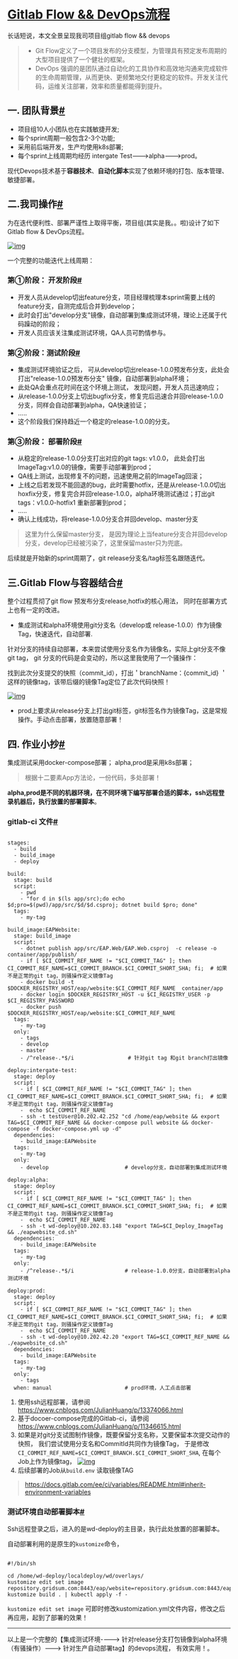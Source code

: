 # [Gitlab Flow && DevOps流程](https://www.cnblogs.com/JulianHuang/p/13676065.html)



长话短说，本文全景呈现我司项目组gitlab flow && devops

> - Git Flow定义了一个项目发布的分支模型，为管理具有预定发布周期的大型项目提供了一个健壮的框架。
> - DevOps 强调的是团队通过自动化的工具协作和高效地沟通来完成软件的生命周期管理，从而更快、更频繁地交付更稳定的软件。开发关注代码，运维关注部署，效率和质量都能得到提升。

## 一. 团队背景[#](https://www.cnblogs.com/JulianHuang/p/13676065.html#一-团队背景)

- 项目组10人小团队也在实践敏捷开发;
- 每个sprint周期一般包含2-3个功能;
- 采用前后端开发，生产均使用k8s部署;
- 每个sprint上线周期均经历 intergate Test--->alpha--->prod。

现代Devops技术基于**容器技术**、**自动化脚本**实现了依赖环境的打包、版本管理、敏捷部署。

## 二.我司操作[#](https://www.cnblogs.com/JulianHuang/p/13676065.html#二我司操作)

为在迭代便利性、部署严谨性上取得平衡，项目组(其实是我。。啦)设计了如下Gitlab flow & DevOps流程。

[![img](https://img2020.cnblogs.com/blog/587720/202009/587720-20200918100448056-1372003370.png)](https://img2020.cnblogs.com/blog/587720/202009/587720-20200918100448056-1372003370.png)

一个完整的功能迭代上线周期：

### 第①阶段： 开发阶段[#](https://www.cnblogs.com/JulianHuang/p/13676065.html#第①阶段：-开发阶段)

- 开发人员从develop切出feature分支，项目经理梳理本sprint需要上线的feature分支，自测完成后合并到develop；
- 此时会打出"develop分支"镜像，自动部署到集成测试环境，理论上还属于代码躁动的阶段；
- 开发人员应该关注集成测试环境，QA人员可酌情参与。

### 第②阶段：测试阶段[#](https://www.cnblogs.com/JulianHuang/p/13676065.html#第②阶段：测试阶段)

- 集成测试环境验证之后， 可从develop切出release-1.0.0预发布分支，此处会打出"release-1.0.0预发布分支" 镜像，自动部署到alpha环境；
- 此处QA会重点花时间在这个环境上测试， 发现问题，开发人员迅速响应；
- 从release-1.0.0分支上切出bugfix分支，修复完后迅速合并回release-1.0.0 分支，同样会自动部署到alpha，QA快速验证；
- .....
- 这个阶段我们保持趋近一个稳定的release-1.0.0的分支。

### 第③阶段： 部署阶段[#](https://www.cnblogs.com/JulianHuang/p/13676065.html#第③阶段：-部署阶段)

- 从稳定的release-1.0.0分支打出对应的git tags: v1.0.0， 此处会打出ImageTag:v1.0.0的镜像，需要手动部署到prod；
- QA线上测试，出现修复不的问题，迅速使用之前的ImageTag回滚；
- 上线之后若发现不能回退的bug，此时需要hotfix，还是从release-1.0.0切出hoxfix分支，修复完合并回release-1.0.0，alpha环境测试通过；打出git tags：v1.0.0-hotfix1 重新部署到prod；
- .....
- 确认上线成功，将release-1.0.0分支合并回develop、master分支

> 这里为什么保留master分支， 是因为理论上当feature分支合并回develop分支，develop已经被污染了，这里保留master只为兜底。

后续就是开始新的sprint周期了，git release分支名/tag标签名跟随迭代。

## 三.Gitlab Flow与容器结合[#](https://www.cnblogs.com/JulianHuang/p/13676065.html#三gitlab-flow与容器结合)

整个过程贯彻了git flow 预发布分支release,hotfix的核心用法， 同时在部署方式上也有一定的改进。

- 集成测试和alpha环境使用git分支名（develop或 release-1.0.0）作为镜像Tag，快速迭代，自动部署.

针对分支的持续自动部署，本来尝试使用分支名作为镜像名，实际上git分支不像git tag， git 分支的代码是会变动的，所以这里我使用了一个骚操作：

找到此次分支提交的快照（commit_id），打出＇branchName：{commit_id} ＇这样的镜像tag，该带后缀的镜像Tag定位了此次代码快照！

[![img](https://img2020.cnblogs.com/blog/587720/202012/587720-20201201190329220-223006372.png)](https://img2020.cnblogs.com/blog/587720/202012/587720-20201201190329220-223006372.png)

- prod上要求从release分支上打出git标签，git标签名作为镜像Tag，这是常规操作。手动点击部署，放置随意部署！

## 四. 作业小抄[#](https://www.cnblogs.com/JulianHuang/p/13676065.html#四-作业小抄)

集成测试采用docker-compose部署； alpha,prod是采用k8s部署；

> 根据十二要素App方法论，一份代码，多处部署！

**alpha,prod是不同的机器环境，在不同环境下编写部署合适的脚本，ssh远程登录机器后，执行放置的部署脚本**。

### gitlab-ci 文件[#](https://www.cnblogs.com/JulianHuang/p/13676065.html#gitlab-ci-文件)

```

stages:
  - build
  - build_image
  - deploy

build:
  stage: build
  script: 
    - pwd
    - "for d in $(ls app/src);do echo $d;pro=$(pwd)/app/src/$d/$d.csproj; dotnet build $pro; done"
  tags:
    - my-tag

build_image:EAPWebsite:
  stage: build_image
  script:
    - dotnet publish app/src/EAP.Web/EAP.Web.csproj  -c release -o container/app/publish/
    - if [ $CI_COMMIT_REF_NAME != "$CI_COMMIT_TAG" ]; then CI_COMMIT_REF_NAME=$CI_COMMIT_BRANCH.$CI_COMMIT_SHORT_SHA; fi;  # 如果不是正常的git tag，则骚操作定义镜像Tag
    - docker build -t $DOCKER_REGISTRY_HOST/eap/website:$CI_COMMIT_REF_NAME  container/app       
    - docker login $DOCKER_REGISTRY_HOST -u $CI_REGISTRY_USER -p $CI_REGISTRY_PASSWORD
    - docker push $DOCKER_REGISTRY_HOST/eap/website:$CI_COMMIT_REF_NAME
  tags: 
    - my-tag
  only:     
    - tags
    - develop
    - master
    - /^release-.*$/i                 # 针对git tag 和git branch打出镜像

deploy:intergate-test:
  stage: deploy
  script:
    - if [ $CI_COMMIT_REF_NAME != "$CI_COMMIT_TAG" ]; then CI_COMMIT_REF_NAME=$CI_COMMIT_BRANCH.$CI_COMMIT_SHORT_SHA; fi;  # 如果不是正常的git tag，则骚操作定义镜像Tag
    -  echo $CI_COMMIT_REF_NAME
    - ssh -t testUser@10.202.42.252 "cd /home/eap/website && export TAG=$CI_COMMIT_REF_NAME && docker-compose pull website && docker-compose -f docker-compose.yml up -d"
  dependencies:
    - build_image:EAPWebsite
  tags:
    - my-tag
  only:
    - develop                        # develop分支，自动部署到集成测试环境

deploy:alpha:
  stage: deploy
  script:
    - if [ $CI_COMMIT_REF_NAME != "$CI_COMMIT_TAG" ]; then CI_COMMIT_REF_NAME=$CI_COMMIT_BRANCH.$CI_COMMIT_SHORT_SHA; fi;  # 如果不是正常的git tag，则骚操作定义镜像Tag
    -  echo $CI_COMMIT_REF_NAME
    - ssh -t wd-deploy@10.202.83.148 "export TAG=$CI_Deploy_ImageTag && ./eapwebsite_cd.sh" 
  dependencies:
    - build_image:EAPWebsite
  tags:
    - my-tag
  only:
    - /^release-.*$/i                # release-1.0.0分支，自动部署到alpha测试环境

deploy:prod:
  stage: deploy
  script:
    - if [ $CI_COMMIT_REF_NAME != "$CI_COMMIT_TAG" ]; then CI_COMMIT_REF_NAME=$CI_COMMIT_BRANCH.$CI_COMMIT_SHORT_SHA; fi;  # 如果不是正常的git tag，则骚操作定义镜像Tag
    -  echo $CI_COMMIT_REF_NAME
    - ssh -t wd-deploy@10.202.42.20 "export TAG=$CI_COMMIT_REF_NAME && ./eapwebsite_cd.sh"
  dependencies:
    - build_image:EAPWebsite
  tags:
    - my-tag
  only:
    - tags
  when: manual                       # prod环境，人工点击部署
```

1. 使用ssh远程部署，请参阅  https://www.cnblogs.com/JulianHuang/p/13374066.html
2. 基于docoer-compose完成的Gitlab-ci，请参阅 https://www.cnblogs.com/JulianHuang/p/11346615.html
3. 如果是对git分支试图制作镜像，既要保留分支名称，又要保留本次提交动作的快照，
    我们尝试使用分支名和CommitId共同作为镜像Tag，
    于是修改`CI_COMMIT_REF_NAME=$CI_COMMIT_BRANCH.$CI_COMMIT_SHORT_SHA`, 在每个Job上作为镜像tag，
    [![img](https://img2020.cnblogs.com/blog/587720/202012/587720-20201201190514988-1287376849.png)](https://img2020.cnblogs.com/blog/587720/202012/587720-20201201190514988-1287376849.png)
4. 后续部署的Job从`build.env` 读取镜像TAG

> https://docs.gitlab.com/ee/ci/variables/README.html#inherit-environment-variables

### 测试环境自动部署脚本[#](https://www.cnblogs.com/JulianHuang/p/13676065.html#测试环境自动部署脚本)

Ssh远程登录之后，进入的是wd-deploy的主目录，执行此处放置的部署脚本。

自动部署利用的是原生的`kustomize`命令，

```

#!/bin/sh

cd /home/wd-deploy/localdeploy/wd/overlays/
kustomize edit set image  repository.gridsum.com:8443/eap/website=repository.gridsum.com:8443/eap/website:${TAG}
kustomize build . | kubectl apply -f -

```

`kustomize edit set image` 可即时修改kustomization.yml文件内容，修改之后再应用，起到了部署的效果！

------

以上是一个完整的【集成测试环境---->  针对release分支打包镜像到alpha环境（有骚操作）---> 针对生产自动部署tag】的devops流程， 有效实用！。